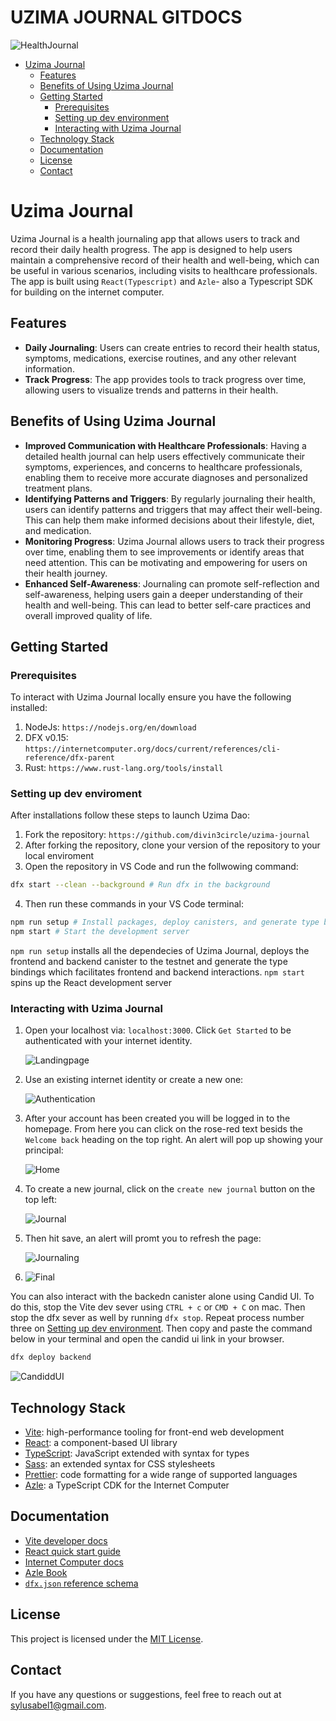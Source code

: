 # UZIMA JOURNAL GITDOCS

![HealthJournal](./readme-assests/HealthJournal1.webp)

- [Uzima Journal](#uzima-journal)
  - [Features](#features)
  - [Benefits of Using Uzima Journal](#benefits-of-using-uzima-journal)
  - [Getting Started](#getting-started)
    - [Prerequisites](#prerequisites)
    - [Setting up dev environment](#setting-up-dev-environment)
    - [Interacting with Uzima Journal](#interacting-with-uzima-journal)
  - [Technology Stack](#technology-stack)
  - [Documentation](#documentation)
  - [License](#license)
  - [Contact](#contact)

# Uzima Journal

Uzima Journal is a health journaling app that allows users to track and record their daily health progress. The app is designed to help users maintain a comprehensive record of their health and well-being, which can be useful in various scenarios, including visits to healthcare professionals. The app is built using `React(Typescript)` and `Azle`- also a Typescript SDK for building on the internet computer.

## Features

- **Daily Journaling**: Users can create entries to record their health status, symptoms, medications, exercise routines, and any other relevant information.
- **Track Progress**: The app provides tools to track progress over time, allowing users to visualize trends and patterns in their health.

## Benefits of Using Uzima Journal

- **Improved Communication with Healthcare Professionals**: Having a detailed health journal can help users effectively communicate their symptoms, experiences, and concerns to healthcare professionals, enabling them to receive more accurate diagnoses and personalized treatment plans.
- **Identifying Patterns and Triggers**: By regularly journaling their health, users can identify patterns and triggers that may affect their well-being. This can help them make informed decisions about their lifestyle, diet, and medication.
- **Monitoring Progress**: Uzima Journal allows users to track their progress over time, enabling them to see improvements or identify areas that need attention. This can be motivating and empowering for users on their health journey.
- **Enhanced Self-Awareness**: Journaling can promote self-reflection and self-awareness, helping users gain a deeper understanding of their health and well-being. This can lead to better self-care practices and overall improved quality of life.

## Getting Started

### Prerequisites

To interact with Uzima Journal locally ensure you have the following installed:

1. NodeJs: `https://nodejs.org/en/download`
2. DFX v0.15: `https://internetcomputer.org/docs/current/references/cli-reference/dfx-parent`
3. Rust: `https://www.rust-lang.org/tools/install`

### Setting up dev enviroment

After installations follow these steps to launch Uzima Dao:

1. Fork the repository: `https://github.com/divin3circle/uzima-journal`
2. After forking the repository, clone your version of the repository to your local enviroment
3. Open the repository in VS Code and run the follwowing command:

```sh
dfx start --clean --background # Run dfx in the background
```

4. Then run these commands in your VS Code terminal:

```sh
npm run setup # Install packages, deploy canisters, and generate type bindings
npm start # Start the development server
```

`npm run setup` installs all the dependecies of Uzima Journal, deploys the frontend and backend canister to the testnet and generate the type bindings
which facilitates frontend and backend interactions.
`npm start` spins up the React development server

### Interacting with Uzima Journal

1. Open your localhost via: `localhost:3000`. Click `Get Started` to be authenticated with your internet identity.

   ![Landingpage](./readme-assests/img1.png)

1. Use an existing internet identity or create a new one:

   ![Authentication](./readme-assests/img2.png)

1. After your account has been created you will be logged in to the homepage. From here you can click on the rose-red text besids the `Welcome back` heading
   on the top right. An alert will pop up showing your principal:

   ![Home](./readme-assests/img3.png)

1. To create a new journal, click on the `create new journal` button on the top left:

   ![Journal](./readme-assests/img4.png)

1. Then hit save, an alert will promt you to refresh the page:

   ![Journaling](./readme-assests/img5.png)

1. ![Final](./readme-assests/img6.png)

You can also interact with the backedn canister alone using Candid UI. To do this, stop the Vite dev sever using `CTRL + c` or `CMD + C` on mac. Then stop the dfx sever as well by running `dfx stop`. Repeat process number three on [Setting up dev environment](#setting-up-dev-enviroment).
Then copy and paste the command below in your terminal and open the candid ui link in your browser.

```sh
dfx deploy backend
```

![CandiddUI](./readme-assests/Screenshot%202024-02-09%20at%2012.45.03.png)

## Technology Stack

- [Vite](https://vitejs.dev/): high-performance tooling for front-end web development
- [React](https://reactjs.org/): a component-based UI library
- [TypeScript](https://www.typescriptlang.org/): JavaScript extended with syntax for types
- [Sass](https://sass-lang.com/): an extended syntax for CSS stylesheets
- [Prettier](https://prettier.io/): code formatting for a wide range of supported languages
- [Azle](https://github.com/demergent-labs/azle): a TypeScript CDK for the Internet Computer

## Documentation

- [Vite developer docs](https://vitejs.dev/guide/)
- [React quick start guide](https://beta.reactjs.org/learn)
- [Internet Computer docs](https://internetcomputer.org/docs/current/developer-docs/ic-overview)
- [Azle Book](https://demergent-labs.github.io/azle/)
- [`dfx.json` reference schema](https://internetcomputer.org/docs/current/references/dfx-json-reference/)

## License

This project is licensed under the [MIT License](LICENSE).

## Contact

If you have any questions or suggestions, feel free to reach out at [sylusabel1@gmail.com](mailto:sylusabel1@gmail.com).
